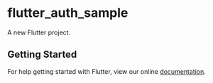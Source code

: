 # flutter_auth_sample

A new Flutter project.

## Getting Started

For help getting started with Flutter, view our online
[documentation](https://flutter.io/).
